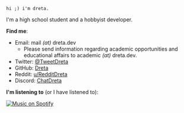 ```
hi ;) i'm dreta.
```

I'm a high school student and a hobbyist developer.

**Find me**:
* Email: mail *(at)* dreta.dev
  * Please send information regarding academic opportunities and educational affairs to academic *(at)* dreta.dev.
* Twitter: [@TweetDreta](https://twitter.com/TweetDreta)
* GitHub: [Dreta](https://github.com/Dreta)
* Reddit: [u/RedditDreta](https://reddit.com/u/RedditDreta)
* Discord: [ChatDreta](https://discord.com/users/429946675012829184)

**I'm listening to** (or I have listened to):

[![Music on Spotify](https://spotify-github-profile.vercel.app/api/view?uid=31tcenbwbrdz4kp5ytroswovjrqm&cover_image=true&theme=natemoo-re&show_offline=false&background_color=121212&interchange=false&bar_color=53b14f&bar_color_cover=false)](https://spotify-github-profile.vercel.app/api/view?uid=31tcenbwbrdz4kp5ytroswovjrqm&redirect=true)
